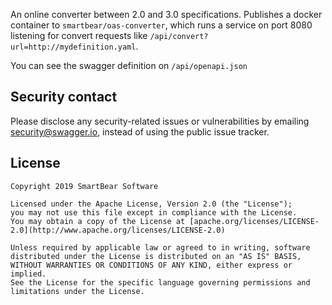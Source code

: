 An online converter between 2.0 and 3.0 specifications.
Publishes a docker container to `smartbear/oas-converter`,
which runs a service on port 8080 listening for convert requests like `/api/convert?url=http://mydefinition.yaml`.

You can see the swagger definition on `/api/openapi.json`

## Security contact

Please disclose any security-related issues or vulnerabilities by emailing [security@swagger.io](mailto:security@swagger.io), instead of using the public issue tracker.

## License

```
Copyright 2019 SmartBear Software

Licensed under the Apache License, Version 2.0 (the "License");
you may not use this file except in compliance with the License.
You may obtain a copy of the License at [apache.org/licenses/LICENSE-2.0](http://www.apache.org/licenses/LICENSE-2.0)

Unless required by applicable law or agreed to in writing, software
distributed under the License is distributed on an "AS IS" BASIS,
WITHOUT WARRANTIES OR CONDITIONS OF ANY KIND, either express or implied.
See the License for the specific language governing permissions and
limitations under the License.
```